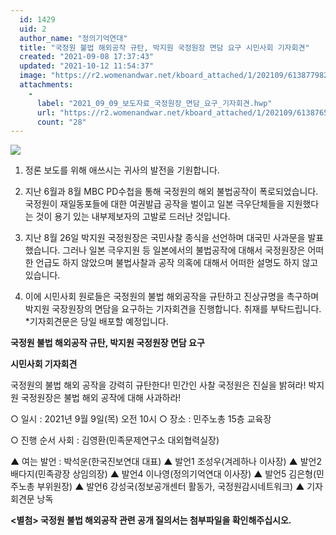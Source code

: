 ```yaml
---
  id: 1429
  uid: 2
  author_name: "정의기억연대"
  title: "국정원 불법 해외공작 규탄, 박지원 국정원장 면담 요구 시민사회 기자회견"
  created: "2021-09-08 17:37:43"
  updated: "2021-10-12 11:54:37"
  image: "https://r2.womenandwar.net/kboard_attached/1/202109/61387798296fd6924612.jpg"
  attachments: 
    - 
      label: "2021_09_09_보도자료_국정원장_면담_요구_기자회견.hwp"
      url: "https://r2.womenandwar.net/kboard_attached/1/202109/613876575bd194678635.hwp"
      count: "28"
---
```

![](https://r2.womenandwar.net/kboard_attached/1/202109/61387798296fd6924612.jpg)

1. 정론 보도를 위해 애쓰시는 귀사의 발전을 기원합니다.

2. 지난 6월과 8월 MBC PD수첩을 통해 국정원의 해외 불법공작이 폭로되었습니다. 국정원이 재일동포들에 대한 여권발급 공작을 벌이고 일본 극우단체들을 지원했다는 것이 용기 있는 내부제보자의 고발로 드러난 것입니다. 

3. 지난 8월 26일 박지원 국정원장은 국민사찰 종식을 선언하며 대국민 사과문을 발표했습니다. 그러나 일본 극우지원 등 일본에서의 불법공작에 대해서 국정원장은 어떠한 언급도 하지 않았으며 불법사찰과 공작 의혹에 대해서 어떠한 설명도 하지 않고 있습니다.

4. 이에 시민사회 원로들은 국정원의 불법 해외공작을 규탄하고 진상규명을 촉구하며 박지원 국장원장의 면담을 요구하는 기자회견을 진행합니다. 취재를 부탁드립니다. 
\*기자회견문은 당일 배포할 예정입니다.

**국정원 불법 해외공작 규탄, 박지원 국정원장 면담 요구**

**시민사회 기자회견**

국정원의 불법 해외 공작을 강력히 규탄한다!
민간인 사찰 국정원은 진실을 밝혀라!
박지원 국정원장은 불법 해외 공작에 대해 사과하라!

○ 일시 : 2021년 9월 9일(목) 오전 10시
○ 장소 : 민주노총 15층 교육장

○ 진행 순서
사회 : 김영환(민족문제연구소 대외협력실장)

▲ 여는 발언 : 박석운(한국진보연대 대표)
▲ 발언1 조성우(겨레하나 이사장)
▲ 발언2 배다지(민족광장 상임의장)
▲ 발언4 이나영(정의기억연대 이사장)
▲ 발언5 김은형(민주노총 부위원장)
▲ 발언6 강성국(정보공개센터 활동가, 국정원감시네트워크)
▲ 기자회견문 낭독

 **<별첨> 국정원 불법 해외공작 관련 공개 질의서는 첨부파일을 확인해주십시오.**
